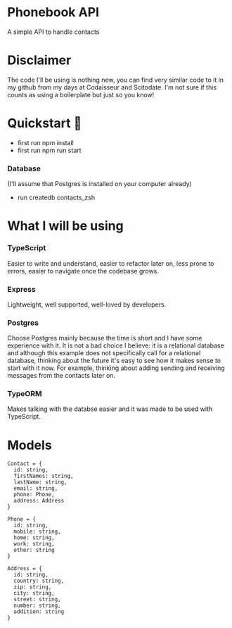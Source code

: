 # Phonebook API <br>

A simple API to handle contacts

# Disclaimer

The code I'll be using is nothing new, you can find very similar code to it in my github from my days at Codaisseur and Scitodate. I'm not sure if this counts as using a boilerplate but just so you know! 

# Quickstart 🚀

* first run npm install <br>
* first run npm run start <br>

### Database 
(I'll assume that Postgres is installed on your computer already) <br>
* run createdb contacts_zsh <br>
    
# What I will be using 

  ### TypeScript
  Easier to write and understand, easier to refactor later on, less prone to errors, easier to navigate once the codebase grows.
   
  ### Express
  Lightweight, well supported, well-loved by developers.
  
  ### Postgres
  Choose Postgres mainly because the time is short and I have some experience with it. It is not a bad choice I believe: it is a relational database and although this example does not specifically call for a relational database, thinking about the future it's easy to see how it makes sense to start with it now. For example, thinking about adding sending and receiving messages from the contacts later on.
    
  ### TypeORM
  Makes talking with the databse easier and it was made to be used with TypeScript.
    
# Models
      
  ```
  Contact = {
    id: string,
    firstNames: string,
    lastName: string,
    email: string,
    phone: Phone,
    address: Address
  }

  Phone = {
    id: string,
    mobile: string,
    home: string,
    work: string,
    other: string
  }
    
  Address = {
    id: string,
    country: string,
    zip: string,
    city: string,
    street: string,
    number: string,
    addition: string
  }
